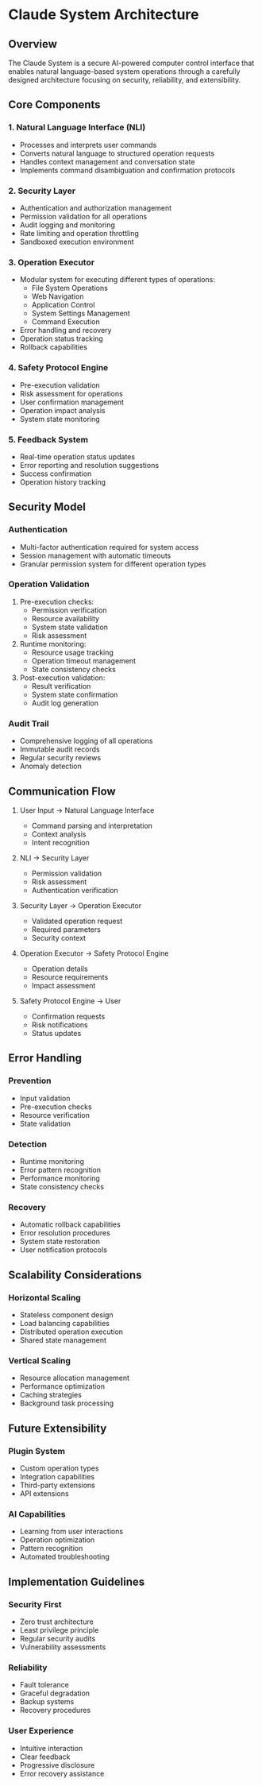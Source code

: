 # Claude System Architecture

## Overview
The Claude System is a secure AI-powered computer control interface that enables natural language-based system operations through a carefully designed architecture focusing on security, reliability, and extensibility.

## Core Components

### 1. Natural Language Interface (NLI)
- Processes and interprets user commands
- Converts natural language to structured operation requests
- Handles context management and conversation state
- Implements command disambiguation and confirmation protocols

### 2. Security Layer
- Authentication and authorization management
- Permission validation for all operations
- Audit logging and monitoring
- Rate limiting and operation throttling
- Sandboxed execution environment

### 3. Operation Executor
- Modular system for executing different types of operations:
  - File System Operations
  - Web Navigation
  - Application Control
  - System Settings Management
  - Command Execution
- Error handling and recovery
- Operation status tracking
- Rollback capabilities

### 4. Safety Protocol Engine
- Pre-execution validation
- Risk assessment for operations
- User confirmation management
- Operation impact analysis
- System state monitoring

### 5. Feedback System
- Real-time operation status updates
- Error reporting and resolution suggestions
- Success confirmation
- Operation history tracking

## Security Model

### Authentication
- Multi-factor authentication required for system access
- Session management with automatic timeouts
- Granular permission system for different operation types

### Operation Validation
1. Pre-execution checks:
   - Permission verification
   - Resource availability
   - System state validation
   - Risk assessment
2. Runtime monitoring:
   - Resource usage tracking
   - Operation timeout management
   - State consistency checks
3. Post-execution validation:
   - Result verification
   - System state confirmation
   - Audit log generation

### Audit Trail
- Comprehensive logging of all operations
- Immutable audit records
- Regular security reviews
- Anomaly detection

## Communication Flow

1. User Input → Natural Language Interface
   - Command parsing and interpretation
   - Context analysis
   - Intent recognition

2. NLI → Security Layer
   - Permission validation
   - Risk assessment
   - Authentication verification

3. Security Layer → Operation Executor
   - Validated operation request
   - Required parameters
   - Security context

4. Operation Executor → Safety Protocol Engine
   - Operation details
   - Resource requirements
   - Impact assessment

5. Safety Protocol Engine → User
   - Confirmation requests
   - Risk notifications
   - Status updates

## Error Handling

### Prevention
- Input validation
- Pre-execution checks
- Resource verification
- State validation

### Detection
- Runtime monitoring
- Error pattern recognition
- Performance monitoring
- State consistency checks

### Recovery
- Automatic rollback capabilities
- Error resolution procedures
- System state restoration
- User notification protocols

## Scalability Considerations

### Horizontal Scaling
- Stateless component design
- Load balancing capabilities
- Distributed operation execution
- Shared state management

### Vertical Scaling
- Resource allocation management
- Performance optimization
- Caching strategies
- Background task processing

## Future Extensibility

### Plugin System
- Custom operation types
- Integration capabilities
- Third-party extensions
- API extensions

### AI Capabilities
- Learning from user interactions
- Operation optimization
- Pattern recognition
- Automated troubleshooting

## Implementation Guidelines

### Security First
- Zero trust architecture
- Least privilege principle
- Regular security audits
- Vulnerability assessments

### Reliability
- Fault tolerance
- Graceful degradation
- Backup systems
- Recovery procedures

### User Experience
- Intuitive interaction
- Clear feedback
- Progressive disclosure
- Error recovery assistance